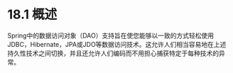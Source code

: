 # 18.1 概述

Spring中的数据访问对象（DAO）支持旨在使您能够以一致的方式轻松使用JDBC，Hibernate，JPA或JDO等数据访问技术。这允许人们相当容易地在上述持久性技术之间切换，并且还允许人们编码而不用担心捕获特定于每种技术的异常。